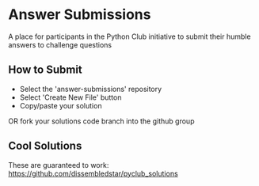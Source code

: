 Answer Submissions
======================

A place for participants in the Python Club initiative to submit their humble answers to challenge questions

How to Submit
-----------------

- Select the 'answer-submissions' repository
- Select 'Create New File' button
- Copy/paste your solution

OR
fork your solutions code branch into the github group
    
Cool Solutions
---------------
These are guaranteed to work:
https://github.com/dissembledstar/pyclub_solutions
